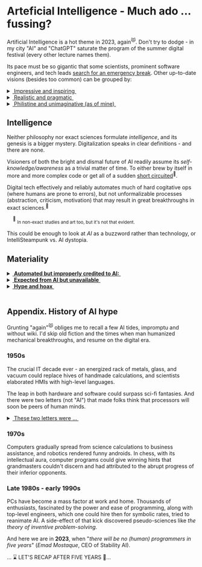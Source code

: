 # Arteficial Intelligence - Much ado  ... fussing?

Artificial Intelligence is a hot theme in 2023, again<sup>😾</sup>. 
Don't try to dodge - in my city "AI" and "ChatGPT" saturate the program of the summer digital festival (every other lecture names them).

Its pace must be so gigantic that some scientists, prominent software engineers, and tech leads [search for an emergency break](https://futureoflife.org/open-letter/pause-giant-ai-experiments/). Other up-to-date visions (besides too common) can be grouped by:

<details>
<summary><ins>&nbsp;Impressive and inspiring&nbsp;</ins></summary>
&nbsp;

* *Sundar Pichai*, Google CEO:\
"AI is the most profound technology humanity is working on today."
* *Jensen Huang*, CEO of NVIDIA:\
"Software is eating the world, but AI is going to eat software."
* MkCinsey & Company:\
"Generative AI’s impact on productivity could add trillions of dollars [annually]..."
* *Ray Kurzweil*, inventor and futurist:\
"By 2029, computers will have emotional intelligence and be convincing as people."
* _Giles Pendleton,_ executive director of NEOM ($500 billion project):\
"The linear city will be “assembled” using artificial intelligence."
* [and how without him] *Elon Musk*, xAI startup founder:\
"The goal of xAI is to understand the true nature of the universe."

\__________________________________________
</details>

<details>
<summary><ins>&nbsp;Realistic and pragmatic&nbsp;</ins></summary>
&nbsp;

They were not as easy to find as the quotes above ...

* *Ginni Rometty*, CEO of IBM\
"Some people call this artificial intelligence, but the reality is this technology will enhance us. So instead of artificial intelligence, I think we'll augment our intelligence."\
&nbsp;&nbsp;&nbsp;&nbsp;<sup>✋</sup>&nbsp;<sub>Notice the word *augment*, which can apply to the abacus, paper thesaurus, or supercomputers in the same context.</sub>

* _Christopher Nolan_, filmmaker, questioned about AI in a 2023 interview:\
"... the real world is, by definition, infinitely complex. ... And so, any digital simulation or technology that simulates, eventually, it always hits a particular limitation."

* _Michael Atleson_, Attorney, Federal Trade Commission, 27/Feb/2023:\
"Keep your AI claims in check."

\__________________________________________
</details>

<details>
<summary><ins>&nbsp;Philistine and unimaginative (as of mine)&nbsp;</ins></summary>
&nbsp;

* **AI Lab, ~1500s** (yes, AI)

![Faust vs. homunculus, engraving](../_rsc/_img/Homunculus.engraving.wiki.jpg)

* **Alchemy workshop, 2020s**

![Illustration of IT and AI](../_rsc/_img/ComputerScience-Intro(learncomputerscienceonline.com).jpg)

*&nbsp;<sub>Images are for illustrative purposes only and belong to the wiki and IMLO</sub>

\__________________________________________
</details>

## Intelligence

Neither philosophy nor exact sciences formulate _intelligence_, and its genesis is a bigger mystery. 
Digitalization speaks in clear definitions - and there are none.

Visioners of both the bright and dismal future of AI readily assume its *self-knowledge/awareness* as a trivial matter of time. 
To either brew by itself in more and more complex code or get all of a sudden [short circuited](https://www.imdb.com/title/tt0091949)<sup>:cinema:</sup>.

Digital tech effectively and reliably automates much of hard cogitative ops (where humans are prone to errors), but not unformalizable processes (abstraction, criticism, motivation) that may result in great breakthroughs in exact sciences.<sup>:art:</sup>

&nbsp;&nbsp;&nbsp;&nbsp;<sup>:art:</sup> <sub>In non-exact studies and art too, but it's not that evident.</sub>

This could be enough to look at *AI* as a buzzword rather than technology, or IntelliSteampunk vs. AI dystopia.

## Materiality

<details>
<summary><ins>&nbsp;<b>Automated but improperly credited to AI:</b>&nbsp;</ins></summary>
&nbsp;
  
+ processing vast amounts of data in real-time, finding patterns there,
+ translation and text generation,
+ image/video on-the-fly filtering,
+ fast recognition of all kinds,
+ assisted mathematical proofs (impossible earlier without required computing powers),
+ tutoring (as coding assistance)
+ engines that can smash humans in intellectual sports (Stockfish in chess)

\__________________________________________ 

</details>
<details>
<summary><ins>&nbsp;<b>Expected from AI but unavailable</b>&nbsp;</ins></summary>
&nbsp;

- **First and foremost**, pass so-called _Turing_ test\
You can think up a _CAPTCHA_, which a motivated fellow will promptly pass but "AI" may only exhaust.
- Pick and prove any unsolved mathematical problem with all computing power in the world<sup>:scientist:</sup>
- Write the strongest chess engine

&nbsp;&nbsp;&nbsp;&nbsp;&nbsp;&nbsp;&nbsp;&nbsp;<sup>:scientist:</sup>&nbsp;<sub>Humans can do, as _Grigori Perelman_ with one of the seven _Millenium Problems_.</sub>

\__________________________________________ 
</details>

<details>
<summary><ins>&nbsp;<b>Hype and hoax</b>&nbsp;</ins></summary>
&nbsp;

- **First and foremost** AI is publicity for investors. That has nothing to do with progress and technology.
- There's human assistance behind many AI tricks (either individual tuning or "machine learning" by thousands in low-rate offshore).\
  (Do you remember machine learning of [Mechanical Turk](https://en.wikipedia.org/wiki/Mechanical_Turk)?)

\__________________________________________ 
</details>
&nbsp;

## Appendix. History of AI hype

Grunting "again"<sup>😾</sup> obliges me to recall a few AI tides, impromptu and without wiki. I'd skip old fiction and the times when man humanized mechanical breakthroughs, and resume on the digital era.

### 1950s

The crucial IT decade ever - an energized rack of metals, glass, and vacuum could replace hives of handmade calculations, and scientists elaborated HMIs with high-level languages. 

The leap in both hardware and software could surpass sci-fi fantasies. And there were two letters (not "AI") that made folks think that processors will soon be peers of human minds.

<details>
<summary><ins>&nbsp;These two letters were ...&nbsp;</ins></summary>
&nbsp;
  
&nbsp;&nbsp;&nbsp;&nbsp;&nbsp;&nbsp;**IF** -- This statement in high-level languages introduced the feeling of human doubt and decision-making.


\__________________________________________ 
</details>

### 1970s

Computers gradually spread from science calculations to business assistance, and robotics rendered funny androids. In chess, with its intellectual aura, computer programs could give winning hints that grandmasters couldn't discern and had attributed to the abrupt progress of their inferior opponents.

### Late 1980s - early 1990s

PCs have become a mass factor at work and home. Thousands of enthusiasts, fascinated by the power and ease of programming, along with top-level engineers, which one could hire then for symbolic rates, tried to reanimate AI. A side-effect of that kick discovered pseudo-sciences like _the theory of inventive problem-solving_.

And here we are in **2023**, when "_there will be no (human) programmers in five years_" (*Emad Mostaque*, CEO of Stability AI).

... ⌛ LET'S RECAP AFTER FIVE YEARS :microscope:...

